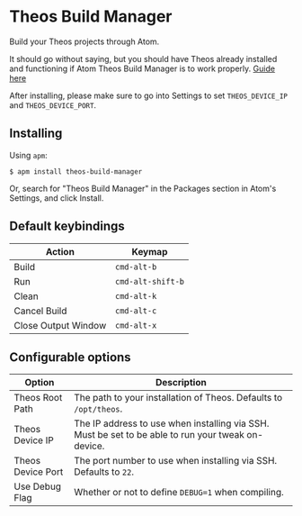 # Theos Build Manager

Build your Theos projects through Atom.

It should go without saying, but you should have Theos already installed and
functioning if Atom Theos Build Manager is to work properly.
[Guide here](http://iphonedevwiki.net/index.php/Theos/Getting_Started)

After installing, please make sure to go into Settings to set `THEOS_DEVICE_IP`
and `THEOS_DEVICE_PORT`.

## Installing

Using `apm`:
```
$ apm install theos-build-manager
```

Or, search for "Theos Build Manager" in the Packages section in Atom's Settings,
and click Install.

## Default keybindings

Action              | Keymap
--------------------|-----------------------
Build               | `cmd-alt-b`
Run                 | `cmd-alt-shift-b`
Clean               | `cmd-alt-k`
Cancel Build        | `cmd-alt-c`
Close Output Window | `cmd-alt-x`

## Configurable options

Option            | Description
------------------|-------------------------
Theos Root Path   | The path to your installation of Theos. Defaults to `/opt/theos`.
Theos Device IP   | The IP address to use when installing via SSH. Must be set to be able to run your tweak on-device.
Theos Device Port | The port number to use when installing via SSH. Defaults to `22`.
Use Debug Flag    | Whether or not to define `DEBUG=1` when compiling.
